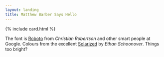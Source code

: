```yaml
---
layout: landing
title: Matthew Barber Says Hello
---
```


{% include card.html %}

The font is [Roboto](https://fonts.google.com/specimen/Roboto) from *Christian Robertson* and other smart people at Google. Colours from the  excellent [Solarized](http://ethanschoonover.com/solarized) by *Ethan Schoonover*. Things <a id="toggle" style="cursor: pointer">too bright?</a>
